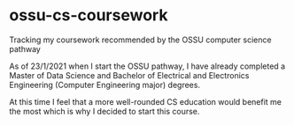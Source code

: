 # ossu-cs-coursework
Tracking my coursework recommended by the OSSU computer science pathway

As of 23/1/2021 when I start the OSSU pathway, I have already completed a Master of Data Science and Bachelor of Electrical and Electronics Engineering (Computer Engineering major) degrees.

At this time I feel that a more well-rounded CS education would benefit me the most which is why I decided to start this course.
